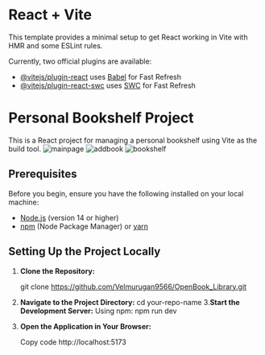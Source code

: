 # React + Vite

This template provides a minimal setup to get React working in Vite with HMR and some ESLint rules.

Currently, two official plugins are available:

- [@vitejs/plugin-react](https://github.com/vitejs/vite-plugin-react/blob/main/packages/plugin-react/README.md) uses [Babel](https://babeljs.io/) for Fast Refresh
- [@vitejs/plugin-react-swc](https://github.com/vitejs/vite-plugin-react-swc) uses [SWC](https://swc.rs/) for Fast Refresh

# Personal Bookshelf Project

This is a React project for managing a personal bookshelf using Vite as the build tool.
![mainpage](https://github.com/Velmurugan9566/OpenBook_Library/assets/140421065/6cd1302e-73f7-4cd6-b72a-0f87ca50d2a3)
![addbook](https://github.com/Velmurugan9566/OpenBook_Library/assets/140421065/581b441c-c1d7-492b-a08d-435af0e10abd)
![bookshelf](https://github.com/Velmurugan9566/OpenBook_Library/assets/140421065/e5bd795c-8194-4f04-8cba-5bd8ee95e53c)


## Prerequisites

Before you begin, ensure you have the following installed on your local machine:

- [Node.js](https://nodejs.org/) (version 14 or higher)
- [npm](https://www.npmjs.com/) (Node Package Manager) or [yarn](https://yarnpkg.com/)

## Setting Up the Project Locally

1. **Clone the Repository:**

   git clone https://github.com/Velmurugan9566/OpenBook_Library.git
2. **Navigate to the Project Directory:**
   cd your-repo-name
3.**Start the Development Server:**
    Using npm:
    npm run dev
4. **Open the Application in Your Browser:**

      Copy code
      http://localhost:5173
